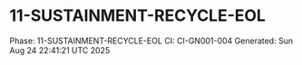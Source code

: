 # 11-SUSTAINMENT-RECYCLE-EOL
Phase: 11-SUSTAINMENT-RECYCLE-EOL
CI: CI-GN001-004
Generated: Sun Aug 24 22:41:21 UTC 2025
